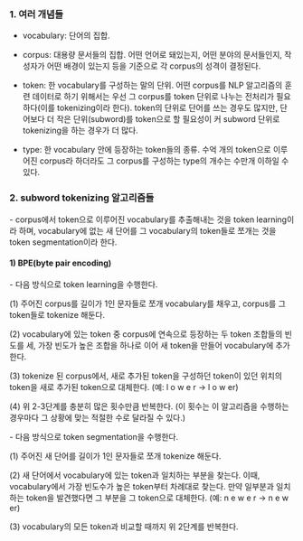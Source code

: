 ### 1. 여러 개념들

- vocabulary: 단어의 집합.


- corpus: 대용량 문서들의 집합. 어떤 언어로 돼있는지, 어떤 분야의 문서들인지, 작성자가 어떤 배경이 있는지 등을 기준으로 각 corpus의 성격이 결정된다. 


- token: 한 vocabulary를 구성하는 말의 단위. 어떤 corpus를 NLP 알고리즘의 훈련 데이터로 하기 위해서는 우선 그 corpus를 token 단위로 나누는 전처리가 필요하다(이를 tokenizing이라 한다). token의 단위로 단어를 쓰는 경우도 많지만, 단어보다 더 작은 단위(subword)를 token으로 할 필요성이 커 subword 단위로 tokenizing을 하는 경우가 더 많다.

- type: 한 vocabulary 안에 등장하는 token들의 종류. 수억 개의 token으로 이루어진 corpus라 하더라도 그 corpus를 구성하는 type의 개수는 수만개 이하일 수 있다.



### 2. subword tokenizing 알고리즘들

\- corpus에서 token으로 이루어진 vocabulary를 추출해내는 것을 token learning이라 하며, vocabulary에 없는 새 단어를 그 vocabulary의 token들로 쪼개는 것을 token segmentation이라 한다.


#### 1) BPE(byte pair encoding)


\- 다음 방식으로 token learning을 수행한다.

(1) 주어진 corpus를 길이가 1인 문자들로 쪼개 vocabulary를 채우고, corpus를 그 token들로 tokenize 해둔다.

(2) vocabulary에 있는 token 중 corpus에 연속으로 등장하는 두 token 조합들의 빈도를 세, 가장 빈도가 높은 조합을 하나로 이어 새 token을 만들어 vocabulary에 추가한다.

(3) tokenize 된 corpus에서, 새로 추가된 token을 구성하던 token이 있던 위치의 token을 새로 추가된 token으로 대체한다. (예: l o w e r -> l o w er)

(4) 위 2-3단계를 충분히 많은 횟수만큼 반복한다. (이 횟수는 이 알고리즘을 수행하는 경우마다 그 상황에 맞는 적절한 수로 달라질 수 있다.)

\- 다음 방식으로 token segmentation을 수행한다.

(1) 주어진 새 단어를 길이가 1인 문자들로 쪼개 tokenize 해둔다.

(2) 새 단어에서 vocabulary에 있는 token과 일치하는 부분을 찾는다. 이때, vocabulary에서 가장 빈도수가 높은 token부터 차례대로 찾는다. 만약 일부분과 일치하는 token을 발견했다면 그 부분을 그 token으로 대체한다. (예: n e w e r -> n e w er)

(3) vocabulary의 모든 token과 비교할 때까지 위 2단계를 반복한다.